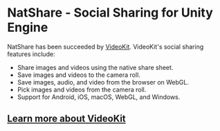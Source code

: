 # NatShare - Social Sharing for Unity Engine
NatShare has been succeeded by [VideoKit](https://github.com/natmlx/videokit). VideoKit's social sharing features include:

+ Share images and videos using the native share sheet.
+ Save images and videos to the camera roll.
+ Save images, audio, and video from the browser on WebGL.
+ Pick images and videos from the camera roll.
+ Support for Android, iOS, macOS, WebGL, and Windows.

## [Learn more about VideoKit](https://github.com/natmlx/videokit)